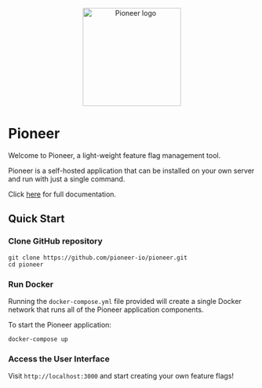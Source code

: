<p align="center">
    <img src="https://user-images.githubusercontent.com/56378698/127357452-1b57af9c-be5a-42ff-aecb-bd2e2c006716.png" alt="Pioneer logo" width="200" height="200">
</p>

# Pioneer

Welcome to Pioneer, a light-weight feature flag management tool.

Pioneer is a self-hosted application that can be installed on your own server and run with just a single command.

Click [here](https://pioneer-io.github.io/documentation/) for full documentation.

## Quick Start
### Clone GitHub repository
```
git clone https://github.com/pioneer-io/pioneer.git
cd pioneer
```

### Run Docker
Running the `docker-compose.yml` file provided will create a single Docker network that runs all of the Pioneer application components. 

To start the Pioneer application:
```
docker-compose up
```

### Access the User Interface
Visit `http://localhost:3000` and start creating your own feature flags!

